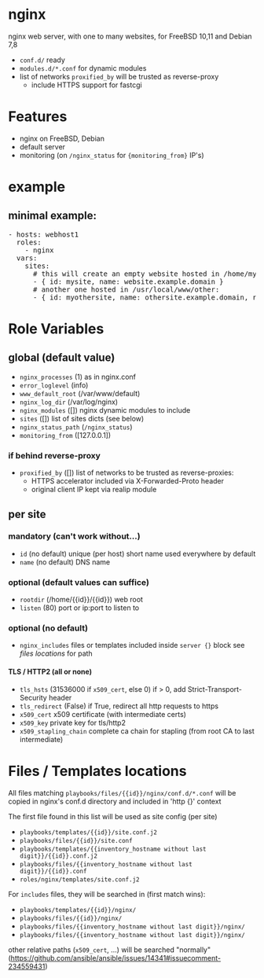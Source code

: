 # nginx

nginx web server, with one to many websites, for FreeBSD 10,11 and Debian 7,8

* `conf.d/` ready
* `modules.d/*.conf` for dynamic modules
* list of networks `proxified_by` will be trusted as reverse-proxy
  * include HTTPS support for fastcgi

# Features

* nginx on FreeBSD, Debian
* default server
* monitoring (on `/nginx_status` for `{monitoring_from}` IP's)

# example

## minimal example:
<pre>
- hosts: webhost1
  roles:
    - nginx
  vars:
    sites:
      # this will create an empty website hosted in /home/mysite/mysite:
      - { id: mysite, name: website.example.domain }
      # another one hosted in /usr/local/www/other:
      - { id: myothersite, name: othersite.example.domain, rootdir: /usr/local/www/other }
</pre>

# Role Variables

## global (default value)

* `nginx_processes` (1)
   as in nginx.conf
* `error_loglevel` (info)
* `www_default_root` (/var/www/default)
* `nginx_log_dir` (/var/log/nginx)
* `nginx_modules` ([])
  nginx dynamic modules to include
* `sites` ([])
  list of sites dicts (see below)
* `nginx_status_path` (`/nginx_status`)
* `monitoring_from` ([127.0.0.1])

### if behind reverse-proxy

* `proxified_by` ([])
  list of networks to be trusted as reverse-proxies:
  - HTTPS accelerator included via X-Forwarded-Proto header
  - original client IP kept via realip module

## per site

### mandatory (can't work without…)

* `id` (no default) 
  unique (per host) short name used everywhere by default
* `name` (no default)
  DNS name

### optional (default values can suffice)

* `rootdir` (/home/{{id}}/{{id}})
  web root
* `listen` (80)
  port or ip:port to listen to

### optional (no default)

* `nginx_includes`
  files or templates included inside `server {}` block
  see *files locations* for path

#### TLS / HTTP2 (all or none)

* `tls_hsts` (31536000 if `x509_cert`, else 0)
  if > 0, add Strict-Transport-Security header
* `tls_redirect` (False)
  if True, redirect all http requests to https
* `x509_cert`
  x509 certificate (with intermediate certs)
* `x509_key`
  private key for tls/http2
* `x509_stapling_chain`
  complete ca chain for stapling
  (from root CA to last intermediate)

# Files / Templates locations

All files matching `playbooks/files/{{id}}/nginx/conf.d/*.conf` will be copied in nginx's conf.d directory and included in 'http {}' context

The first file found in this list will be used as site config (per site)

- `playbooks/templates/{{id}}/site.conf.j2`
- `playbooks/files/{{id}}/site.conf`
- `playbooks/templates/{{inventory_hostname without last digit}}/{{id}}.conf.j2`
- `playbooks/files/{{inventory_hostname without last digit}}/{{id}}.conf`
- `roles/nginx/templates/site.conf.j2`

For `includes` files, they will be searched in (first match wins):

- `playbooks/templates/{{id}}/nginx/`
- `playbooks/files/{{id}}/nginx/`
- `playbooks/files/{{inventory_hostname without last digit}}/nginx/`
- `playbooks/files/{{inventory_hostname without last digit}}/nginx/`

other relative paths (`x509_cert`, …) will be searched "normally"
(https://github.com/ansible/ansible/issues/14341#issuecomment-234559431)


